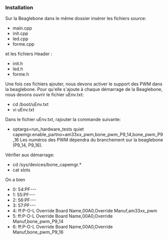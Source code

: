 ### Installation

Sur la Beaglebone dans le même dossier insérer les fichiers source:
  - main.cpp
  - init.cpp
  - led.cpp
  - forme.cpp
  
et les fichiers Header :
  - init.h
  - led.h
  - forme.h

Une fois ces fichiers ajouter, nous devons activer le support des PWM dans la beaglebone. Pour qu'elle s'ajoute à chaque démarrage de la Beaglebone, nous devons ouvrir le fichier uEnv.txt:
  - cd /boot/uEnv.txt
  - vi uEnv.txt 

Dans le fichier uEnv.txt, rajouter la commande suivante:
  - optargs=run_hardware_tests quiet capemgr.enable_partno=am33xx_pwm,bone_pwm_P9_14,bone_pwm_P9_16
Les numéros des PWM dépendra du branchement sur la beaglebone (P9_14, P9_16).

Vérifier aux démarrage:
  - cd /sys/devices/bone_capemgr.*
  - cat slots

On a bien

 -  0: 54:PF---
 -  1: 55:PF--- 
 -  2: 56:PF--- 
 -  3: 57:PF--- 
 -  4: ff:P-O-L Override Board Name,00A0,Override Manuf,am33xx_pwm
 -  5: ff:P-O-L Override Board Name,00A0,Override Manuf,bone_pwm_P9_14
 -  6: ff:P-O-L Override Board Name,00A0,Override Manuf,bone_pwm_P9_16


